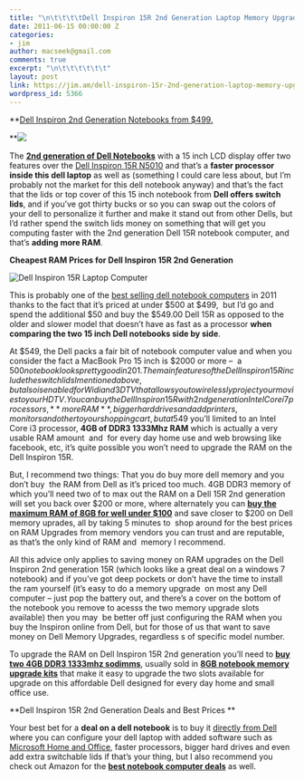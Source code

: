 ```yaml
---
title: "\n\t\t\t\tDell Inspiron 15R 2nd Generation Laptop Memory Upgrades\t\t"
date: 2011-06-15 00:00:00 Z
categories:
- jim
author: macseek@gmail.com
comments: true
excerpt: "\n\t\t\t\t\t\t"
layout: post
link: https://jim.am/dell-inspiron-15r-2nd-generation-laptop-memory-upgrades/
wordpress_id: 5366
---
```


**[Dell Inspiron 2nd Generation Notebooks from $499.](http://www.dpbolvw.net/click-1548159-10550055?url=http%3A%2F%2Flt.dell.com%2Flt%2Flt.aspx%3FACD%3D%25za-%25zp-%25zs%26AID%3D%25zp%26CID%3D24471%26LID%3D566643%26DGC%3DCJ%26DGSeg%3DDHS%26DURL%3DHTTP%3A%2F%2Fconfigure.us.dell.com%2Fdellstore%2Fconfig.aspx%3Foc%3Dfncor05%2526cs%3D19%2526c%3DUS%2526l%3DEN%2526m_29%3DFQ1O&cjsku=FNCOR05_1)




**![](http://www.tqlkg.com/image-1548159-10550055)




The **[2nd generation of Dell Notebooks](http://www.tkqlhce.com/click-1548159-10639500)** with a 15 inch LCD display offer two features over the [Dell Inspiron 15R N5010](http://www.jim.am/dell-inspiron-15r-n5010-memory-upgrades/) and that’s a **faster processor inside this dell laptop** as well as (something I could care less about, but I’m probably not the market for this dell notebook anyway) and that’s the fact that the lids or top cover of this 15 inch notebook from **Dell offers switch lids**, and if you’ve got thirty bucks or so you can swap out the colors of your dell to personalize it further and make it stand out from other Dells, but I’d rather spend the switch lids money on something that will get you computing faster with the 2nd generation Dell 15R notebook computer, and that’s **adding more RAM**.




**Cheapest RAM Prices for Dell Inspiron 15R 2nd Generation**




![Dell Inspiron 15R Laptop Computer](http://i.dell.com/das/dih.ashx/314x314/images/global/products/314x314/inspiron-15r-right-black-alternate-314.jpg)




This is probably one of the [best selling dell notebook computers](http://www.jim.am/what-is-the-best-computer-brand-to-buy/) in 2011 thanks to the fact that it’s priced at under $500 at $499,  but I’d go and spend the additional $50 and buy the $549.00 Dell 15R as opposed to the older and slower model that doesn’t have as fast as a processor **when comparing the two 15 inch Dell notebooks side by side**.




At $549, the Dell packs a fair bit of notebook computer value and when you consider the fact a MacBook Pro 15 inch is $2000 or more –  a $500 notebook looks pretty good in 201.  The main features of the Dell Inspiron 15R  include the switch lids I mentioned above, but also is enabled for Widi and 3DTV that allows you to wirelessly project  your movies to your HDTV. You can buy the  Dell Inspiron 15R with 2nd generation Intel Core i7 processors, **more RAM**, bigger hard drives and add printers, monitors and other to your shopping cart, but at  $549 you’ll limited to an Intel Core i3 processor, **4GB of DDR3 1333Mhz RAM** which is actually a very usable RAM amount  and  for every day home use and web browsing like facebook, etc, it’s quite possible you won’t need to upgrade the RAM on the Dell Inspiron 15R.




But, I recommend two things: That you do buy more dell memory and you don’t buy  the RAM from Dell as it’s priced too much. 4GB DDR3 memory of which you’ll need two of to max out the RAM on a Dell 15R 2nd generation will set you back over $200 or more, where alternately you can **[buy the maximum RAM of 8GB for well under $100](http://www.tkqlhce.com/click-1548159-10273954?url=http%3A%2F%2Fwww.crucial.com%2Fstore%2Faffiliateredirect.asp%3Fimodule%3DCT2KIT51264BC1339%26aid%3D10273954%26cid%3D777292%26subid%3D890%26PRS%3Duscj&cjsku=CT2KIT51264BC1339)** and save closer to $200 on Dell memory uprades, all by taking 5 minutes to  shop around for the best prices on RAM Upgrades from memory vendors you can trust and are reputable, as that’s the only kind of RAM and  memory I recommend.




All this advice only applies to saving money on RAM upgrades on the Dell Inspiron 2nd generation 15R (which looks like a great deal on a windows 7 notebook) and if you’ve got deep pockets or don’t have the time to install the ram yourself (it’s easy to do a memory upgrade  on most any Dell computer – just pop the battery out, and there’s a cover on the bottom of the notebook you remove to acesss the two memory upgrade slots available) then you may  be better off just configuring the RAM when you buy the Inspiron online from Dell, but for those of us that want to save money on Dell Memory Upgrades, regardless s of specific model number.




To upgrade the RAM on Dell Inspiron 15R 2nd generation you’ll need to **[buy two 4GB DDR3 1333mhz sodimms](http://www.dpbolvw.net/click-1548159-10273954?url=http%3A%2F%2Fwww.crucial.com%2Fstore%2Faffiliateredirect.asp%3Fimodule%3DCT51264BC1339%26aid%3D10273954%26cid%3D777292%26subid%3D890%26PRS%3Duscj&cjsku=CT51264BC1339)**, usually sold in **[8GB notebook memory upgrade kits](http://www.tkqlhce.com/click-1548159-10273954?url=http%3A%2F%2Fwww.crucial.com%2Fstore%2Faffiliateredirect.asp%3Fimodule%3DCT2KIT51264BC1339%26aid%3D10273954%26cid%3D777292%26subid%3D890%26PRS%3Duscj&cjsku=CT2KIT51264BC1339)** that make it easy to upgrade the two slots available for upgrade on this affordable Dell designed for every day home and small office use.




**Dell Inspiron 15R 2nd Generation Deals and Best Prices **




Your best bet for a **deal on a dell notebook** is to buy it [directly from Dell](http://www.tkqlhce.com/click-1548159-10639500) where you can configure your dell laptop with added software such as [Microsoft Home and Office](http://www.amazon.com/gp/product/B0050PJB32/ref=as_li_ss_tl?ie=UTF8&tag=ramseeker-20&linkCode=as2&camp=217145&creative=399373&creativeASIN=B0050PJB32), faster processors, bigger hard drives and even add extra switchable lids if that’s your thing, but I also recommend you check out Amazon for the **[best notebook computer deals](http://www.amazon.com/gp/redirect.html?ie=UTF8&location=http%3A%2F%2Fwww.amazon.com%2Fgp%2Fbestsellers%2Felectronics%2F565108%3Fie%3DUTF8%26ref_%3Dzg_bs_nav%23&tag=ramseeker-20&linkCode=ur2&camp=1789&creative=390957)** as well.




 




 


		
